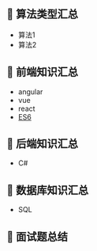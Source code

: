 ## :closed_book: 算法类型汇总
* 算法1
* 算法2

## :green_book: 前端知识汇总
* angular
* vue
* react
* [ES6](https://github.com/huich/Code-Notes/blob/main/doc/ECMAScript6.md)

## :blue_book: 后端知识汇总
* C#

## :orange_book: 数据库知识汇总
* SQL

## :book: 面试题总结
